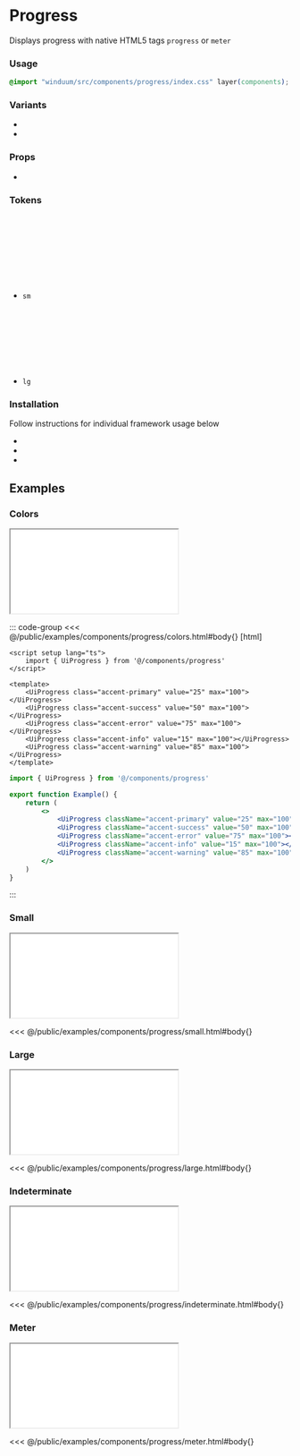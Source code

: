# Progress
Displays progress with native HTML5 tags `progress` or `meter`

<ViewSourceGh href="https://github.com/winduum/winduum/blob/next/src/components/progress" />

### Usage

```css
@import "winduum/src/components/progress/index.css" layer(components);
```

### Variants
* <LinkGh name="default" path="components/progress" />
* <LinkGh name="meter" path="components/progress" />

### Props
* <LinkGh name="default" path="components/progress/props" />

### Tokens
* `sm` <a href="https://github.com/winduum/winduum/blob/next/src/components/progress/sm.css" target="_blank" rel="noreferrer" class="winduum-gh-link"><svg><use href="#icon-gh" /></svg></a>
* `lg` <a href="https://github.com/winduum/winduum/blob/next/src/components/progress/lg.css" target="_blank" rel="noreferrer" class="winduum-gh-link"><svg><use href="#icon-gh" /></svg></a>

### Installation
Follow instructions for individual framework usage below

* <LinkGh name="winduum" url="https://github.com/winduum/winduum/blob/next/src/components/progress" />
* <LinkGh name="winduum-vue" url="https://github.com/winduum/winduum-vue/blob/main/src/components/progress" />
* <LinkGh name="winduum-react" url="https://github.com/winduum/winduum-react/blob/main/src/components/progress" />

## Examples

### Colors

<iframe onload="this.style.visibility = 'visible';" src="/examples/components/progress/colors.html"></iframe>

::: code-group
<<< @/public/examples/components/progress/colors.html#body{} [html]
```vue
<script setup lang="ts">
    import { UiProgress } from '@/components/progress'
</script>

<template>
    <UiProgress class="accent-primary" value="25" max="100"></UiProgress>
    <UiProgress class="accent-success" value="50" max="100"></UiProgress>
    <UiProgress class="accent-error" value="75" max="100"></UiProgress>
    <UiProgress class="accent-info" value="15" max="100"></UiProgress>
    <UiProgress class="accent-warning" value="85" max="100"></UiProgress>
</template>
```
```jsx
import { UiProgress } from '@/components/progress'

export function Example() {
    return (
        <>
            <UiProgress className="accent-primary" value="25" max="100"></UiProgress>
            <UiProgress className="accent-success" value="50" max="100"></UiProgress>
            <UiProgress className="accent-error" value="75" max="100"></UiProgress>
            <UiProgress className="accent-info" value="15" max="100"></UiProgress>
            <UiProgress className="accent-warning" value="85" max="100"></UiProgress>
        </>
    )
}
```
:::

### Small

<iframe onload="this.style.visibility = 'visible';" src="/examples/components/progress/small.html"></iframe>

<<< @/public/examples/components/progress/small.html#body{}

### Large

<iframe onload="this.style.visibility = 'visible';" src="/examples/components/progress/large.html"></iframe>

<<< @/public/examples/components/progress/large.html#body{}

### Indeterminate

<iframe onload="this.style.visibility = 'visible';" src="/examples/components/progress/indeterminate.html"></iframe>

<<< @/public/examples/components/progress/indeterminate.html#body{}

### Meter

<iframe onload="this.style.visibility = 'visible';" src="/examples/components/progress/meter.html"></iframe>

<<< @/public/examples/components/progress/meter.html#body{}
